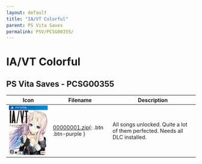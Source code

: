 ```yaml
---
layout: default
title: "IA/VT Colorful"
parent: PS Vita Saves
permalink: PSV/PCSG00355/
---
```

# IA/VT Colorful

## PS Vita Saves - PCSG00355

| Icon | Filename | Description |
|------|----------|-------------|
| ![IA/VT Colorful](icon0.png) | [00000001.zip](00000001.zip){: .btn .btn-purple } | All songs unlocked. Quite a lot of them perfected. Needs all DLC installed.  |

